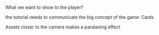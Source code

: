 What we want to show to the player? 

the tutorial needs to communicate the big concept of the game: Cards 


Assets closer to the camera makes a paralaxing effect 


